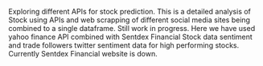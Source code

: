 Exploring different APIs for stock prediction.
This is a detailed analysis of Stock using APIs and web scrapping of different social media sites being combined to a single dataframe. Still work in progress.
Here we have used yahoo finance API combined with Sentdex Financial Stock data sentiment and trade followers twitter sentiment data for high performing stocks.
Currently Sentdex Financial website is down.
